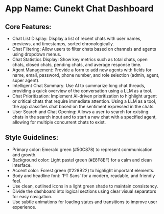 # **App Name**: Cunekt Chat Dashboard

## Core Features:

- Chat List Display: Display a list of recent chats with user names, previews, and timestamps, sorted chronologically.
- Chat Filtering: Allow users to filter chats based on channels and agents using dropdown menus.
- Chat Statistics Display: Show key metrics such as total chats, open chats, closed chats, pending chats, and average response time.
- Agent Management: Provide a form to add new agents with fields for name, email, password, phone number, and role selection (admin, agent, super agent).
- Intelligent Chat Summary: Use AI to summarize long chat threads, providing a quick overview of the conversation using a LLM as a tool.
- Chat Prioritization: Implement AI-driven prioritization to highlight urgent or critical chats that require immediate attention. Using a LLM as a tool, the app classifies chat based on the sentiment expressed in the chats.
- User Search and Chat Opening: Allows a user to search for existing chats in the search input and to start a new chat with a specified agent, allowing for multiple concurrent chats to exist.

## Style Guidelines:

- Primary color: Emerald green (#50C878) to represent communication and growth.
- Background color: Light pastel green (#E8F8EF) for a calm and clean interface.
- Accent color: Forest green (#228B22) to highlight important elements.
- Body and headline font: 'PT Sans' for a modern, readable, and friendly feel.
- Use clean, outlined icons in a light green shade to maintain consistency.
- Divide the dashboard into logical sections using clear visual separators for easy navigation.
- Use subtle animations for loading states and transitions to improve user experience.